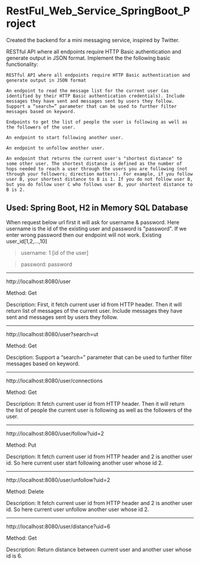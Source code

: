 # RestFul_Web_Service_SpringBoot_Project
Created the backend for a mini messaging service, inspired by Twitter.

RESTful API where all endpoints require HTTP Basic authentication and generate output in JSON format. Implement the the following basic functionality:

`RESTful API where all endpoints require HTTP Basic authentication and generate output in JSON format`

`An endpoint to read the message list for the current user (as identified by their HTTP Basic authentication credentials). Include messages they have sent and messages sent by users they follow. Support a “search=” parameter that can be used to further filter messages based on keyword.`

`Endpoints to get the list of people the user is following as well as the followers of the user.`

`An endpoint to start following another user.`

`An endpoint to unfollow another user.`

`An endpoint that returns the current user's "shortest distance" to some other user. The shortest distance is defined as the number of hops needed to reach a user through the users you are following (not through your followers; direction matters). For example, if you follow user B, your shortest distance to B is 1. If you do not follow user B, but you do follow user C who follows user B, your shortest distance to B is 2.` 


Used: Spring Boot, H2 in Memory SQL Database
---
When request below url first it will ask for username & password. Here username is the id of the existing user and password is "password". If we enter wrong password then our endpoint will not work. Existing user_id[1,2,...,10]
> username: 1 [id of the user]

> password: password

---
http://localhost:8080/user

Method: Get

Description: First, it fetch current user id from HTTP header. Then it will return list of messages of the current user. Include messages they have sent and messages sent by users they follow.

---
http://localhost:8080/user?search=ut

Method: Get

Desciption: Support a “search=” parameter that can be used to further filter messages based on keyword.

---
http://localhost:8080/user/connections

Method: Get

Description: It fetch current user id from HTTP header. Then it will return the list of people the current user is following as well as the followers of the user.

---
http://localhost:8080/user/follow?uid=2

Method: Put

Description: It fetch current user id from HTTP header and 2 is another user id. So here current user start following another user whose id 2. 

---
http://localhost:8080/user/unfollow?uid=2

Method: Delete

Description: It fetch current user id from HTTP header and 2 is another user id. So here current user unfollow another user whose id 2. 

---
http://localhost:8080/user/distance?uid=6

Method: Get

Description: Return distance between current user and another user whose id is 6.
